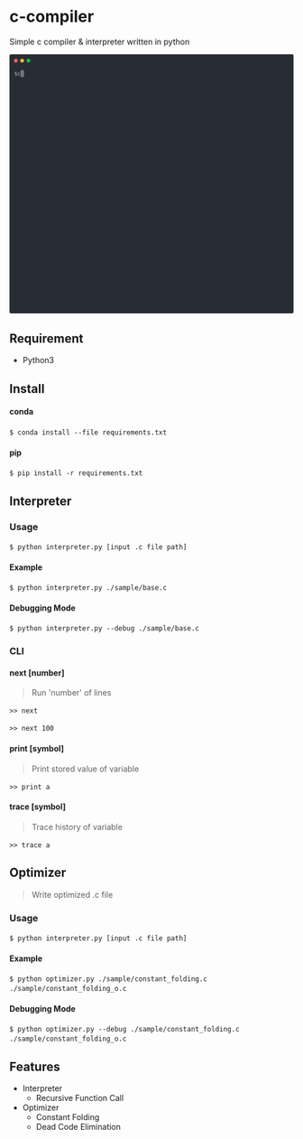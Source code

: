 # c-compiler
Simple c compiler & interpreter written in python

![](./preview.svg)

## Requirement
- Python3

## Install
#### conda
`$ conda install --file requirements.txt`

#### pip
`$ pip install -r requirements.txt`

## Interpreter
### Usage
`$ python interpreter.py [input .c file path]`

#### Example
`$ python interpreter.py ./sample/base.c`

#### Debugging Mode
`$ python interpreter.py --debug ./sample/base.c`

### CLI

#### next [number]
> Run 'number' of lines

`>> next`

`>> next 100`

#### print [symbol]
> Print stored value of variable

`>> print a`

#### trace [symbol]
> Trace history of variable
>
`>> trace a`


## Optimizer
> Write optimized .c file
### Usage
`$ python interpreter.py [input .c file path]`

#### Example
`$ python optimizer.py ./sample/constant_folding.c ./sample/constant_folding_o.c`

#### Debugging Mode
`$ python optimizer.py --debug ./sample/constant_folding.c ./sample/constant_folding_o.c`

## Features
- Interpreter
    - Recursive Function Call
- Optimizer
    - Constant Folding
    - Dead Code Elimination

